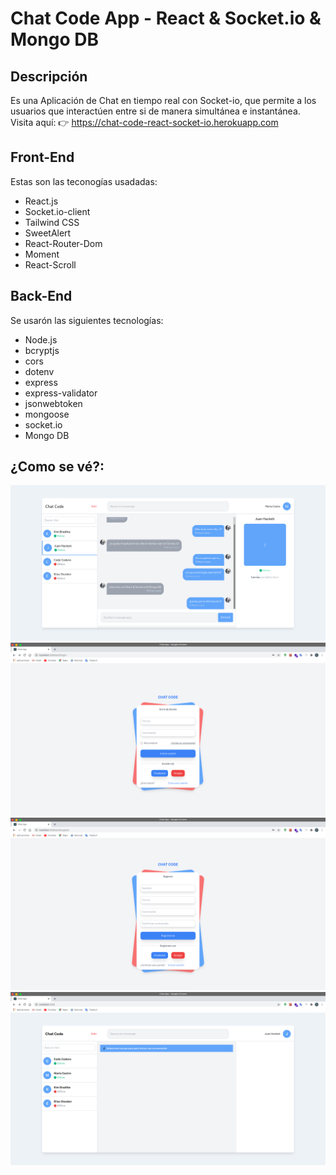 # Chat Code App - React & Socket.io & Mongo DB

## Descripción

Es una Aplicación de Chat en tiempo real con Socket-io, que permite a los usuarios que interactúen entre si de manera simultánea e instantánea.
Visita aquí: 👉 https://chat-code-react-socket-io.herokuapp.com

## Front-End

Estas son las teconogías usadadas:

- React.js
- Socket.io-client
- Tailwind CSS
- SweetAlert
- React-Router-Dom
- Moment
- React-Scroll

## Back-End

Se usarón las siguientes tecnologías:

- Node.js
- bcryptjs
- cors
- dotenv
- express
- express-validator
- jsonwebtoken
- mongoose
- socket.io
- Mongo DB

## ¿Como se vé?:

!["Chat Code App"](https://raw.githubusercontent.com/chaicopadillag/chat-app-react-socket-io/main/chatAppMessage.png)
!["Login App"](https://raw.githubusercontent.com/chaicopadillag/chat-app-react-socket-io/main/chatRegister.png)
!["Login"](https://raw.githubusercontent.com/chaicopadillag/chat-app-react-socket-io/main/chatAppLogin.png)
!["Chat Code"](https://raw.githubusercontent.com/chaicopadillag/chat-app-react-socket-io/main/chatApp.png)
